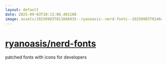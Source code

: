 ```yaml
---
layout: default
date: 2025-09-03T10:13:08.491108
image: assets/20250903T013846935--ryanoasis--nerd-fonts--20250903T014644262--cropped.png
---
```


# [ryanoasis/nerd-fonts](https://github.com/ryanoasis/nerd-fonts)

patched fonts with icons for developers
